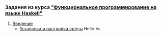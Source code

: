 ### Задания из курса ["Функциональное программирование на языке Haskell"](https://stepik.org/course/75)  

1. [Введение](https://stepik.org/lesson/8119/step/1)
	- [Установка и настройка среды](src/week1/Hello.hs) Hello.hs